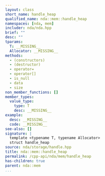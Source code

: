 ```yaml
---
layout: class
short_name: handle_heap
qualified_name: nda::mem::handle_heap
namespaces: [nda, mem]
includer: nda/nda.hpp
brief: ""
desc: ""
tparams:
  T: __MISSING__
  Allocator: __MISSING__
methods:
  - (constructors)
  - (destructor)
  - operator=
  - operator[]
  - is_null
  - data
  - size
non_member_functions: []
member_types:
  value_type:
    type: T
    desc: __MISSING__
example:
  desc: __MISSING__
  code: __MISSING__
see-also: []
signature: |
  template <typename T, typename Allocator> 
  struct handle_heap
source: nda/storage/handle.hpp
title: nda::mem::handle_heap
permalink: /cpp-api/nda/mem/handle_heap
has-children: true
parent: nda::mem
...
```


